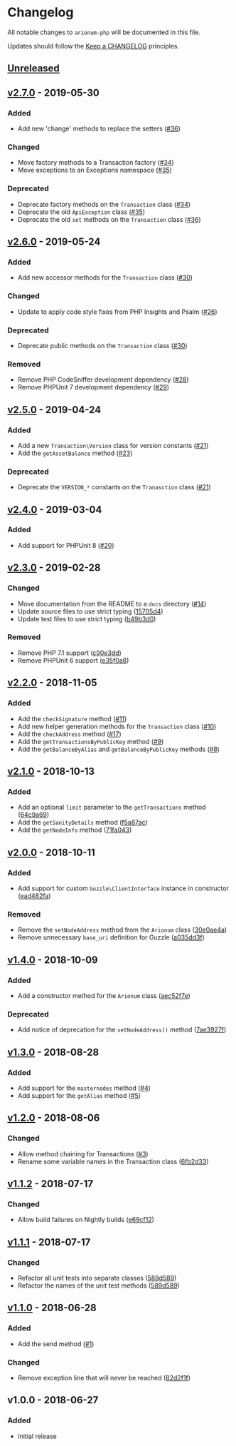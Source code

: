 # Changelog

All notable changes to `arionum-php` will be documented in this file.

Updates should follow the [Keep a CHANGELOG](https://keepachangelog.com) principles.

## [Unreleased]

## [v2.7.0] - 2019-05-30

### Added
- Add new 'change' methods to replace the setters ([#36](https://github.com/pxgamer/arionum-php/pull/36))

### Changed
- Move factory methods to a Transaction factory ([#34](https://github.com/pxgamer/arionum-php/pull/34))
- Move exceptions to an Exceptions namespace ([#35](https://github.com/pxgamer/arionum-php/pull/35))

### Deprecated
- Deprecate factory methods on the `Transaction` class ([#34](https://github.com/pxgamer/arionum-php/pull/34))
- Deprecate the old `ApiException` class ([#35](https://github.com/pxgamer/arionum-php/pull/35))
- Deprecate the old `set` methods on the `Transaction` class ([#36](https://github.com/pxgamer/arionum-php/pull/36))

## [v2.6.0] - 2019-05-24

### Added
- Add new accessor methods for the `Transaction` class ([#30](https://github.com/pxgamer/arionum-php/pull/30))

### Changed
- Update to apply code style fixes from PHP Insights and Psalm ([#26](https://github.com/pxgamer/arionum-php/pull/26))

### Deprecated
- Deprecate public methods on the `Transaction` class ([#30](https://github.com/pxgamer/arionum-php/pull/30))

### Removed
- Remove PHP CodeSniffer development dependency ([#28](https://github.com/pxgamer/arionum-php/pull/28))
- Remove PHPUnit 7 development dependency ([#29](https://github.com/pxgamer/arionum-php/pull/29))

## [v2.5.0] - 2019-04-24

### Added
- Add a new `Transaction\Version` class for version constants ([#21](https://github.com/pxgamer/arionum-php/pull/21))
- Add the `getAssetBalance` method ([#23](https://github.com/pxgamer/arionum-php/pull/23))

### Deprecated
- Deprecate the `VERSION_*` constants on the `Tranasction` class ([#21](https://github.com/pxgamer/arionum-php/pull/21))

## [v2.4.0] - 2019-03-04

### Added
- Add support for PHPUnit 8 ([#20](https://github.com/pxgamer/arionum-php/issues/20))

## [v2.3.0] - 2019-02-28

### Changed
- Move documentation from the README to a `docs` directory ([#14](https://github.com/pxgamer/arionum-php/issues/14))
- Update source files to use strict typing ([15705d4](https://github.com/pxgamer/arionum-php/commit/15705d4c534f97af20812d279f5ddd57ab1dc7f4))
- Update test files to use strict typing ([b49b3d0](https://github.com/pxgamer/arionum-php/commit/b49b3d0fe15b618ce6c3f1595c4066f80f78a4ae))

### Removed
- Remove PHP 7.1 support ([c90e3dd](https://github.com/pxgamer/arionum-php/commit/c90e3ddec32bf830e099a1416f2c5af329247497))
- Remove PHPUnit 6 support ([e35f0a8](https://github.com/pxgamer/arionum-php/commit/e35f0a84d4f415aa46e1722d43bdaf48a09fc6da))

## [v2.2.0] - 2018-11-05

### Added
- Add the `checkSignature` method ([#11](https://github.com/pxgamer/arionum-php/issues/11))
- Add new helper generation methods for the `Transaction` class ([#10](https://github.com/pxgamer/arionum-php/issues/10))
- Add the `checkAddress` method ([#17](https://github.com/pxgamer/arionum-php/issues/17))
- Add the `getTransactionsByPublicKey` method ([#9](https://github.com/pxgamer/arionum-php/issues/9))
- Add the `getBalanceByAlias` and `getBalanceByPublicKey` methods ([#8](https://github.com/pxgamer/arionum-php/issues/8))

## [v2.1.0] - 2018-10-13

### Added
- Add an optional `limit` parameter to the `getTransactions` method ([64c9a69](https://github.com/pxgamer/arionum-php/commit/64c9a694ac5c2b8a1b18f1ace438b0eda28e2990))
- Add the `getSanityDetails` method ([f5a87ac](https://github.com/pxgamer/arionum-php/commit/f5a87acb3efcb57291e619d04bcab3638339fdaf))
- Add the `getNodeInfo` method ([71fa043](https://github.com/pxgamer/arionum-php/commit/71fa043d264fced09236a1352ca0772797a148a6))

## [v2.0.0] - 2018-10-11

### Added
- Add support for custom `Guzzle\ClientInterface` instance in constructor ([ead482fa](https://github.com/pxgamer/arionum-php/commit/ead482faafc4bec6da8aed244911dd7933c456d9))

### Removed
- Remove the `setNodeAddress` method from the `Arionum` class ([30e0ae4a](https://github.com/pxgamer/arionum-php/commit/30e0ae4a2fb13c41f62971bc8b95a86914ad7246))
- Remove unnecessary `base_uri` definition for Guzzle ([a035dd3f](https://github.com/pxgamer/arionum-php/commit/a035dd3f6243b2b9c651f56439d3ab90037c666b))

## [v1.4.0] - 2018-10-09

### Added
- Add a constructor method for the `Arionum` class ([aec52f7e](https://github.com/pxgamer/arionum-php/commit/aec52f7ec5eab75790a83a960354cfa7a40d79fd))

### Deprecated
- Add notice of deprecation for the `setNodeAddress()` method ([7ae3927f](https://github.com/pxgamer/arionum-php/commit/7ae3927fa607adf4eba6d6bee9cb6a470beaf044))

## [v1.3.0] - 2018-08-28

### Added
- Add support for the `masternodes` method ([#4](https://github.com/pxgamer/arionum-php/issues/4))
- Add support for the `getAlias` method ([#5](https://github.com/pxgamer/arionum-php/issues/5))

## [v1.2.0] - 2018-08-06

### Changed
- Allow method chaining for Transactions ([#3](https://github.com/pxgamer/arionum-php/issues/3))
- Rename some variable names in the Transaction class ([6fb2d33](https://github.com/pxgamer/arionum-php/commit/6fb2d33542c74d9daf6d972a0d429986a49b0e22))

## [v1.1.2] - 2018-07-17

### Changed
- Allow build failures on Nightly builds ([e69cf12](https://github.com/pxgamer/arionum-php/commit/e69cf1243c40e8fa6fc0aa80676c4298fcaf2722))

## [v1.1.1] - 2018-07-17

### Changed
- Refactor all unit tests into separate classes ([589d589](https://github.com/pxgamer/arionum-php/commit/589d589ab734ee8243c73e9538248bb9b5b9109d))
- Refactor the names of the unit test methods ([589d589](https://github.com/pxgamer/arionum-php/commit/589d589ab734ee8243c73e9538248bb9b5b9109d))

## [v1.1.0] - 2018-06-28

### Added
- Add the send method ([#1](https://github.com/pxgamer/arionum-php/issues/1))

### Changed
- Remove exception line that will never be reached ([82d2f1f](https://github.com/pxgamer/arionum-php/commit/82d2f1f7ba38d63c288e9931c355d62a5e653a75))

## v1.0.0 - 2018-06-27

### Added
- Initial release

[Unreleased]: https://github.com/pxgamer/arionum-php/compare/master...develop
[v2.7.0]: https://github.com/pxgamer/arionum-php/compare/v2.6.0...v2.7.0
[v2.6.0]: https://github.com/pxgamer/arionum-php/compare/v2.5.0...v2.6.0
[v2.5.0]: https://github.com/pxgamer/arionum-php/compare/v2.4.0...v2.5.0
[v2.4.0]: https://github.com/pxgamer/arionum-php/compare/v2.3.0...v2.4.0
[v2.3.0]: https://github.com/pxgamer/arionum-php/compare/v2.2.0...v2.3.0
[v2.2.0]: https://github.com/pxgamer/arionum-php/compare/v2.1.0...v2.2.0
[v2.1.0]: https://github.com/pxgamer/arionum-php/compare/v2.0.0...v2.1.0
[v2.0.0]: https://github.com/pxgamer/arionum-php/compare/v1.4.0...v2.0.0
[v1.4.0]: https://github.com/pxgamer/arionum-php/compare/v1.3.0...v1.4.0
[v1.3.0]: https://github.com/pxgamer/arionum-php/compare/v1.2.0...v1.3.0
[v1.2.0]: https://github.com/pxgamer/arionum-php/compare/v1.1.2...v1.2.0
[v1.1.2]: https://github.com/pxgamer/arionum-php/compare/v1.1.1...v1.1.2
[v1.1.1]: https://github.com/pxgamer/arionum-php/compare/v1.1.0...v1.1.1
[v1.1.0]: https://github.com/pxgamer/arionum-php/compare/v1.0.0...v1.1.0
